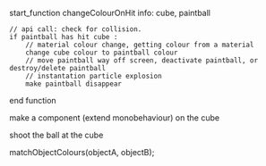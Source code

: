 
start_function changeColourOnHit
    info: cube, paintball

    // api call: check for collision.
    if paintball has hit cube :
        // material colour change, getting colour from a material
        change cube colour to paintball colour
        // move paintball way off screen, deactivate paintball, or destroy/delete paintball
        // instantation particle explosion
        make paintball disappear

end function

make a component (extend monobehaviour) on the cube

shoot the ball at the cube

matchObjectColours(objectA, objectB);